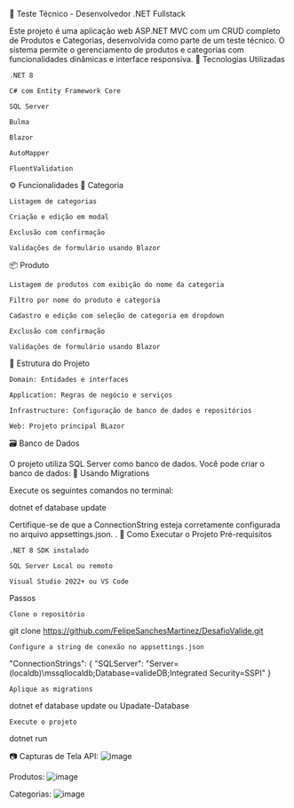 🛒 Teste Técnico - Desenvolvedor .NET Fullstack

Este projeto é uma aplicação web ASP.NET MVC com um CRUD completo de Produtos e Categorias, desenvolvida como parte de um teste técnico. O sistema permite o gerenciamento de produtos e categorias com funcionalidades dinâmicas e interface responsiva.
📌 Tecnologias Utilizadas

    .NET 8 

    C# com Entity Framework Core

    SQL Server

    Bulma

    Blazor 

    AutoMapper

    FluentValidation

⚙️ Funcionalidades
📁 Categoria

    Listagem de categorias

    Criação e edição em modal 

    Exclusão com confirmação

    Validações de formulário usando Blazor

📦 Produto

    Listagem de produtos com exibição do nome da categoria

    Filtro por nome do produto e categoria

    Cadastro e edição com seleção de categoria em dropdown

    Exclusão com confirmação

    Validações de formulário usando Blazor

📐 Estrutura do Projeto

    Domain: Entidades e interfaces

    Application: Regras de negócio e serviços

    Infrastructure: Configuração de banco de dados e repositórios

    Web: Projeto principal BLazor  

🗃️ Banco de Dados

O projeto utiliza SQL Server como banco de dados. Você pode criar o banco de dados:
🔸 Usando Migrations

Execute os seguintes comandos no terminal:

dotnet ef database update

Certifique-se de que a ConnectionString esteja corretamente configurada no arquivo appsettings.json.
.
🚀 Como Executar o Projeto
Pré-requisitos

    .NET 8 SDK instalado

    SQL Server Local ou remoto

    Visual Studio 2022+ ou VS Code

Passos

    Clone o repositório

git clone https://github.com/FelipeSanchesMartinez/DesafioValide.git

    Configure a string de conexão no appsettings.json

"ConnectionStrings": {
  "SQLServer": "Server=(localdb)\\mssqllocaldb;Database=valideDB;Integrated Security=SSPI"
}

    Aplique as migrations

dotnet ef database update
ou
Upadate-Database 

    Execute o projeto

dotnet run

📷 Capturas de Tela 
API:
![image](https://github.com/user-attachments/assets/d8084c89-d6c0-4c00-9b2a-d4602e7016e8)

Produtos:
![image](https://github.com/user-attachments/assets/90cbe6a2-d2fb-47e1-a80e-e2166ec17cb4)

Categorias:
![image](https://github.com/user-attachments/assets/ba6cf4ad-56cb-4133-bfae-fbc176680534)

